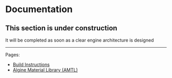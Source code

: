 # Documentation
## This section is under construction
It will be completed as soon as a clear engine architecture is designed
___
Pages:
* [Build Instructions](build/README.md)
* [Algine Material Library (AMTL)](amtl/README.md)